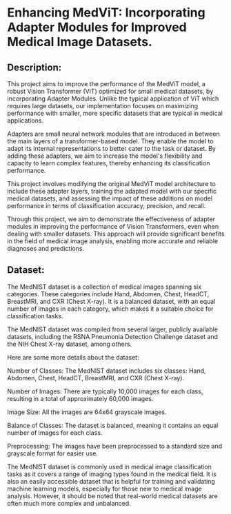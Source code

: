 # Enhancing MedViT: Incorporating Adapter Modules for Improved Medical Image Datasets.

## Description:

This project aims to improve the performance of the MedViT model, a robust Vision Transformer (ViT) optimized for small medical datasets, by incorporating Adapter Modules. Unlike the typical application of ViT which requires large datasets, our implementation focuses on maximizing performance with smaller, more specific datasets that are typical in medical applications.

Adapters are small neural network modules that are introduced in between the main layers of a transformer-based model. They enable the model to adapt its internal representations to better cater to the task or dataset. By adding these adapters, we aim to increase the model's flexibility and capacity to learn complex features, thereby enhancing its classification performance.

This project involves modifying the original MedViT model architecture to include these adapter layers, training the adapted model with our specific medical datasets, and assessing the impact of these additions on model performance in terms of classification accuracy, precision, and recall.

Through this project, we aim to demonstrate the effectiveness of adapter modules in improving the performance of Vision Transformers, even when dealing with smaller datasets. This approach will provide significant benefits in the field of medical image analysis, enabling more accurate and reliable diagnoses and predictions.

## Dataset:
The MedNIST dataset is a collection of medical images spanning six categories. These categories include Hand, Abdomen, Chest, HeadCT, BreastMRI, and CXR (Chest X-ray). It is a balanced dataset, with an equal number of images in each category, which makes it a suitable choice for classification tasks.

The MedNIST dataset was compiled from several larger, publicly available datasets, including the RSNA Pneumonia Detection Challenge dataset and the NIH Chest X-ray dataset, among others.

Here are some more details about the dataset:

Number of Classes: The MedNIST dataset includes six classes: Hand, Abdomen, Chest, HeadCT, BreastMRI, and CXR (Chest X-ray).

Number of Images: There are typically 10,000 images for each class, resulting in a total of approximately 60,000 images.

Image Size: All the images are 64x64 grayscale images.

Balance of Classes: The dataset is balanced, meaning it contains an equal number of images for each class.

Preprocessing: The images have been preprocessed to a standard size and grayscale format for easier use.

The MedNIST dataset is commonly used in medical image classification tasks as it covers a range of imaging types found in the medical field. It is also an easily accessible dataset that is helpful for training and validating machine learning models, especially for those new to medical image analysis. However, it should be noted that real-world medical datasets are often much more complex and unbalanced.
